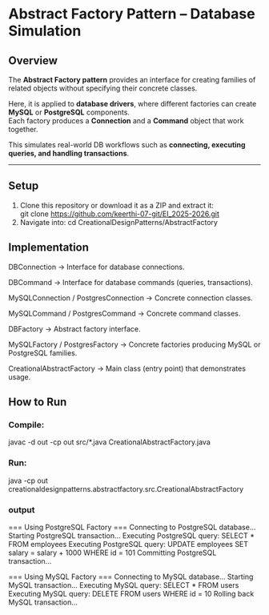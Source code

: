 # Abstract Factory Pattern – Database Simulation

## Overview
The **Abstract Factory pattern** provides an interface for creating families of related objects without specifying their concrete classes.  

Here, it is applied to **database drivers**, where different factories can create **MySQL** or **PostgreSQL** components.  
Each factory produces a **Connection** and a **Command** object that work together.  

This simulates real-world DB workflows such as **connecting, executing queries, and handling transactions**.

---

## Setup
1. Clone this repository or download it as a ZIP and extract it:  
   git clone https://github.com/keerthi-07-git/EI_2025-2026.git
2. Navigate into:
   cd CreationalDesignPatterns/AbstractFactory

## Implementation

DBConnection → Interface for database connections.

DBCommand → Interface for database commands (queries, transactions).

MySQLConnection / PostgresConnection → Concrete connection classes.

MySQLCommand / PostgresCommand → Concrete command classes.

DBFactory → Abstract factory interface.

MySQLFactory / PostgresFactory → Concrete factories producing MySQL or PostgreSQL families.

CreationalAbstractFactory → Main class (entry point) that demonstrates usage.

## How to Run
### Compile:
javac -d out -cp out src/*.java CreationalAbstractFactory.java

### Run:
java -cp out creationaldesignpatterns.abstractfactory.src.CreationalAbstractFactory

### output 
=== Using PostgreSQL Factory ===
Connecting to PostgreSQL database...
Starting PostgreSQL transaction...
Executing PostgreSQL query: SELECT * FROM employees
Executing PostgreSQL query: UPDATE employees SET salary = salary + 1000 WHERE id = 101
Committing PostgreSQL transaction...

=== Using MySQL Factory ===
Connecting to MySQL database...
Starting MySQL transaction...
Executing MySQL query: SELECT * FROM users
Executing MySQL query: DELETE FROM users WHERE id = 10
Rolling back MySQL transaction...
